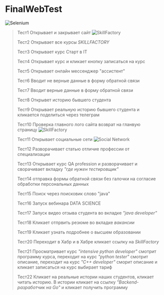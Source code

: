 # FinalWebTest
![Selenium](https://https://piperlink.com/media/techs/selenium_logo_large.png)
>Тест1 Открывает и закрывает сайт ![SkillFactory](https://static.tildacdn.com/tild3934-3832-4738-a665-646331376534/SF_MRG_-_black.svg)
>>
>Тест2 Открывает все курсы *SKILLFACTORY*
>>
>Тест3 Открывает курс Старт в IT
>>
>Тест4 Открывает курс и кликает кнопку записаться на курс 
>>
>Тест5 Открывает онлайн мессенджер "ассистент" 
>>
>Тест6 Вводит не верные данные в форму обратной связи
>>
>Тест7 Вводит верные данные в форму обратной связи
>>
>Тест8 Открывет историю бывшего студента
>>
>Тест9 Открывает реальную историю бывшего студента и кликается поделиться через телеграм
>>
>Тест10 Проверка главного лого сайта возврат на гланвую страницу ![SkillFactory](https://static.tildacdn.com/tild3934-3832-4738-a665-646331376534/SF_MRG_-_black.svg)
>>
>Тест11 Открывает социальные сети ![Social Network](http://restoranoff.ru/upload/iblock/a48/social-page_main.png)
>>
>Тест12 Разворачивает статью отличие профессии от специализации
>>
>Тест13 Открывает курс QA profession и разворачивает и сворачивает вкладку *"где нужен тестировщик"* 
>>
>Тест14 отправка формы обратной связи без галочки на согласие обработки персональных данных
>>
>Тест15 Поиск через поисковик слово "java" 
>>
>Тест16 Запуск вебинара DATA SCIENCE
>>
>Тест17 Запуск видео отзыва студента во вкладке *"java developer"*
>>
>Тест18 Кликает отпрвить резюме во вкладке *вакансии*
>>
>Тест19 Кликает узнать подробнее о высшем образовании 
>>
>Тест20 Переходит в Хабр и в Хабре кликает ссылку на *SkillFactory*
>>
>Тест21 Просматривает курс *"intensive python developer"* смотрит программу курса, переходит на курс *"python tester"* смотрит описание, переходит на курс *"C++ developer"* сморит описание и кликает записаться на курс выбирает тариф
>>
>Тест22 Кликает на реальные истории наших студентов, кликает читать историю. В истории кликает на ссылку *"Backend-разработчик на Go"* и кликает получить программу
